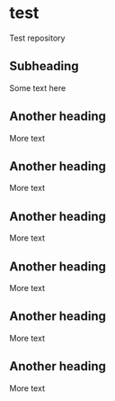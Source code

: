 # test

Test repository

## Subheading

Some text here

## Another heading

More text

## Another heading


More text

## Another heading



More text

## Another heading

More text

## Another heading


More text

## Another heading



More text
